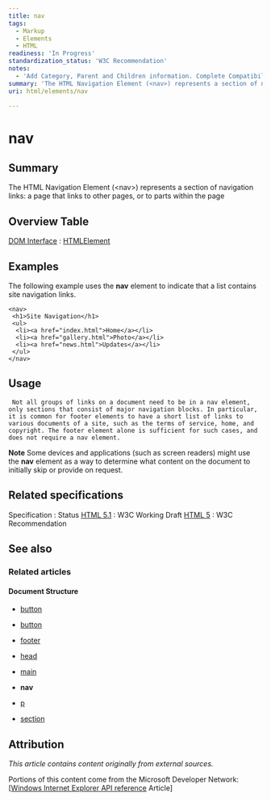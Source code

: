 ```yaml
---
title: nav
tags:
  - Markup
  - Elements
  - HTML
readiness: 'In Progress'
standardization_status: 'W3C Recommendation'
notes:
  - 'Add Category, Parent and Children information. Complete Compatibility table.'
summary: 'The HTML Navigation Element (<nav>) represents a section of navigation links: a page that links to other pages, or to parts within the page'
uri: html/elements/nav

---
```

# nav

## Summary

The HTML Navigation Element (\<nav\>) represents a section of navigation links: a page that links to other pages, or to parts within the page

## Overview Table

[DOM Interface](/dom/interface)
:   [HTMLElement](/dom/HTMLElement)

## Examples

The following example uses the **nav** element to indicate that a list contains site navigation links.

``` {.html}
<nav>
 <h1>Site Navigation</h1>
 <ul>
  <li><a href="index.html">Home</a></li>
  <li><a href="gallery.html">Photo</a></li>
  <li><a href="news.html">Updates</a></li>
 </ul>
</nav>
```

## Usage

     Not all groups of links on a document need to be in a nav element, only sections that consist of major navigation blocks. In particular, it is common for footer elements to have a short list of links to various documents of a site, such as the terms of service, home, and copyright. The footer element alone is sufficient for such cases, and does not require a nav element.

**Note** Some devices and applications (such as screen readers) might use the **nav** element as a way to determine what content on the document to initially skip or provide on request.

## Related specifications

Specification
:   Status
[HTML 5.1](http://www.w3.org/TR/html51/sections.html#the-nav-element)
:   W3C Working Draft
[HTML 5](http://www.w3.org/TR/html5/sections.html#the-nav-element)
:   W3C Recommendation

## See also

### Related articles

#### Document Structure

-   [button](/html/elements/button)

-   [button](/html/elements/button/ja)

-   [footer](/html/elements/footer)

-   [head](/html/elements/head)

-   [main](/html/elements/main)

-   **nav**

-   [p](/html/elements/p)

-   [section](/html/elements/section)

## Attribution

*This article contains content originally from external sources.*

Portions of this content come from the Microsoft Developer Network: [[Windows Internet Explorer API reference](http://msdn.microsoft.com/en-us/library/ie/hh828809%28v=vs.85%29.aspx) Article]

